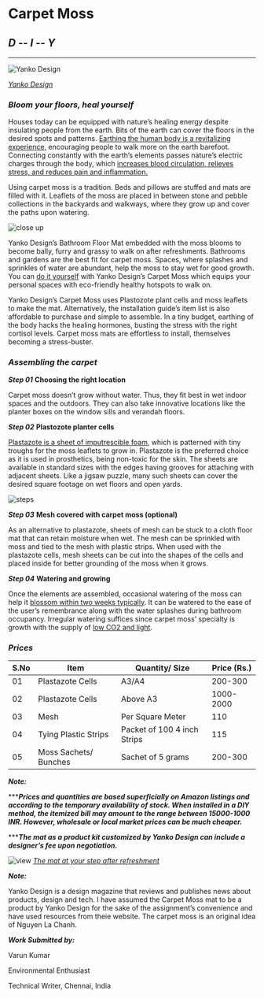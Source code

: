 # Carpet Moss #
## *D -- I -- Y* ##
-----------------------------------------
![Yanko Design](https://user-images.githubusercontent.com/101966166/159681568-569b8e01-57f6-4976-a7c6-fc83d61a6afc.jpg) 

[*Yanko Design*](https://www.yankodesign.com/)
### ***Bloom your floors, heal yourself*** ###
Houses today can be equipped with nature’s healing energy despite insulating people from the earth. Bits of the earth can cover the floors in the desired spots and patterns. [Earthing the human body is a revitalizing experience,](https://www.sciencedirect.com/science/article/pii/S1550830719305476) encouraging people to walk more on the earth barefoot. Connecting constantly with the earth’s elements passes nature’s electric charges through the body, which [increases blood circulation, relieves stress, and reduces pain and inflammation.](https://www.top10homeremedies.com/news-facts/benefits-walking-barefoot-grass.html) 

Using carpet moss is a tradition. Beds and pillows are stuffed and mats are filled with it. Leaflets of the moss are placed in between stone and pebble collections in the backyards and walkways, where they grow up and cover the paths upon watering.

![close up](https://user-images.githubusercontent.com/101966166/159685025-02c22fa2-19bb-4e15-9434-5040befa3158.jpg)

Yanko Design’s Bathroom Floor Mat embedded with the moss blooms to become bally, furry and grassy to walk on after refreshments. Bathrooms and gardens are the best fit for carpet moss. Spaces, where splashes and sprinkles of water are abundant, help the moss to stay wet for good growth. You can [do it yourself](https://www.designisthis.com/blog/en/post/moss-bath-mat-nguyen-la-chanh) with Yanko Design’s Carpet Moss which equips your personal spaces with eco-friendly healthy hotspots to walk on.

Yanko Design’s Carpet Moss uses Plastozote plant cells and moss leaflets to make the mat. Alternatively, the installation guide’s item list is also affordable to purchase and simple to assemble. In a tiny budget, earthing of the body hacks the healing hormones, busting the stress with the right cortisol levels. Carpet moss mats are effortless to install, themselves becoming a stress-buster.

### ***Assembling the carpet*** ###

***Step 01*** **Choosing the right location**

Carpet moss doesn’t grow without water. Thus, they fit best in wet indoor spaces and the outdoors. They can also take innovative locations like the planter boxes on the window sills and verandah floors. 

***Step 02*** **Plastozote planter cells** 

[Plastazote is a sheet of imputrescible foam](https://www.algeos.com/plastazote_foams.html), which is patterned with tiny troughs for the moss leaflets to grow in. Plastazote is the preferred choice as it is used in prosthetics, being non-toxic for the skin. The sheets are available in standard sizes with the edges having grooves for attaching with adjacent sheets. Like a jigsaw puzzle, many such sheets can cover the desired square footage on wet floors and open yards.

![steps](https://user-images.githubusercontent.com/101966166/159684484-79dee37c-0f47-4167-88d3-7bcdc47bc01c.jpg)

***Step 03*** **Mesh covered with carpet moss (optional)**

As an alternative to plastazote, sheets of mesh can be stuck to a cloth floor mat that can retain moisture when wet. The mesh can be sprinkled with moss and tied to the mesh with plastic strips. When used with the plastazote cells, mesh sheets can be cut into the shapes of the cells and placed inside for better grounding of the moss when it grows.

***Step 04*** **Watering and growing** 

Once the elements are assembled, occasional watering of the moss can help it [blossom within two weeks typically](https://plantophiles.com/houseplant-tips/how-fast-does-java-moss-grow/#:~:text=While%20you%20can%20float%20a%20growth%20of%20Java,process%20can%20take%20around%20three%20to%20four%20weeks.). It can be watered to the ease of the user’s remembrance along with the water splashes during bathroom occupancy. Irregular watering suffices since carpet moss’ specialty is growth with the supply of [low CO2 and light](https://www.aquariumplantcare.com/is-java-moss-a-low-light-plant/).

### ***Prices*** ###

| S.No | Item                 | Quantity/ Size              | Price (Rs.) |
|------|----------------------|-----------------------------|-------------|
| 01   | Plastazote Cells     | A3/A4                       | 200-300     |
| 02   | Plastazote Cells     | Above A3                    | 1000-2000   |
| 03   | Mesh                 | Per Square Meter            | 110         |
| 04   | Tying Plastic Strips | Packet of 100 4 inch Strips | 115         |
| 05   | Moss Sachets/ Bunches| Sachet of 5 grams           | 200-300     |

***Note:*** 

******Prices and quantities are based superficially on Amazon listings and according to the temporary availability of stock. When installed in a DIY method, the itemized bill may amount to the range between 15000-1000 INR. However, wholesale or local market prices can be much cheaper.*** 

******The mat as a product kit customized by Yanko Design can include a designer’s fee upon 
negotiation.***

![view](https://user-images.githubusercontent.com/101966166/159683851-865cf0e0-ecf8-464e-8c18-1378b5c8ec7a.jpg)
[*The mat at your step after refreshment*](https://www.designisthis.com/blog/en/post/moss-bath-mat-nguyen-la-chanh)

***Note:*** 

Yanko Design is a design magazine that reviews and publishes news about products, design and tech. I have assumed the Carpet Moss mat to be a product by Yanko Design for the sake of the assignment’s convenience and have used resources from theie website. The carpet moss is an original idea of Nguyen La Chanh.

***Work Submitted by:***

Varun Kumar

Environmental Enthusiast

Technical Writer, Chennai, India




